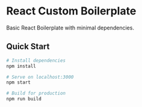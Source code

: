 # React Custom Boilerplate
Basic React Boilerplate with minimal dependencies. 

## Quick Start

``` bash
# Install dependencies
npm install

# Serve on localhost:3000
npm start

# Build for production
npm run build
```
